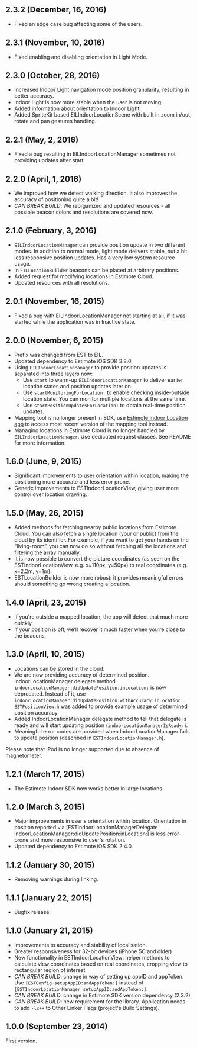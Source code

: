 ## 2.3.2 (December, 16, 2016)
- Fixed an edge case bug affecting some of the users.

## 2.3.1 (November, 10, 2016)
- Fixed enabling and disabling orientation in Light Mode.

## 2.3.0 (October, 28, 2016)
- Increased Indoor Light navigation mode position granularity, resulting in better accuracy.
- Indoor Light is now more stable when the user is not moving.
- Added information about orientation to Indoor Light.
- Added SpriteKit based EILIndoorLocationScene with built in zoom in/out, rotate and pan gestures handling.

## 2.2.1 (May, 2, 2016)
- Fixed a bug resulting in EILIndoorLocationManager sometimes not providing updates after start.

## 2.2.0 (April, 1, 2016)
- We improved how we detect walking direction. It also improves the accuracy of positioning quite a bit!
- _CAN BREAK BUILD_: We reorganized and updated resources - all possible beacon colors and resolutions are covered now.

## 2.1.0 (February, 3, 2016)
- `EILIndoorLocationManager` can provide position update in two different modes. In addition to normal mode, light mode delivers stable, but a bit less responsive position updates. Has a very low system resource usage.
- In `EILLocationBuilder` beacons can be placed at arbitrary positions.
- Added request for modifying locations in Estimote Cloud.
- Updated resources with all resolutions.

## 2.0.1 (November, 16, 2015)
- Fixed a bug with EILIndoorLocationManager not starting at all, if it was started while the application was in Inactive state.

## 2.0.0 (November, 6, 2015)
- Prefix was changed from EST to EIL.
- Updated dependency to Estimote iOS SDK 3.8.0.
- Using `EILIndoorLocationManager` to provide position updates is separated into three layers now:
  - Use `start` to warm-up `EILIndoorLocationManager` to deliver earlier location states and position updates later on.
  - Use `startMonitoringForLocation:` to enable checking inside-outside location state. You can monitor multiple locations at the same time.
  - Use `startPositionUpdatesForLocation:` to obtain real-time position updates. 
- Mapping tool is no longer present in SDK, use [Estimote Indoor Location app](https://itunes.apple.com/us/app/estimote-indoor-location/id963704810?mt=8) to access most recent version of the mapping tool instead.
- Managing locations in Estimote Cloud is no longer handled by `EILIndoorLocationManager`. Use dedicated request classes. See README for more information.

## 1.6.0 (June, 9, 2015)
- Significant improvements to user orientation within location, making the positioning more accurate and less error prone.
- Generic improvements to ESTIndoorLocationView, giving user more control over location drawing.

## 1.5.0 (May, 26, 2015)
- Added methods for fetching nearby public locations from Estimote Cloud. You can also fetch a single location (your or public) from the cloud by its identifier. For example, if you want to get your hands on the “living-room”, you can now do so without fetching all the locations and filtering the array manually.
- It is now possible to convert the picture coordinates (as seen on the ESTIndoorLocationView, e.g. x=110px, y=50px) to real coordinates (e.g. x=2.2m, y=1m).
- ESTLocationBuilder is now more robust: it provides meaningful errors should something go wrong creating a location.

## 1.4.0 (April, 23, 2015)
- If you're outside a mapped location, the app will detect that much more quickly.
- If your position is off, we’ll recover it much faster when you’re close to the beacons.

## 1.3.0 (April, 10, 2015)
 - Locations can be stored in the cloud.
 - We are now providing accuracy of determined position. IndoorLocationManager delegate method `indoorLocationManager:didUpdatePosition:inLocation:` is now deprecated. Instead of it, use `indoorLocationManager:didUpdatePosition:withAccuracy:inLocation:`. `ESTPositionView.h` was added to provide example usage of determined position accuracy.
 - Added IndoorLocationManager delegate method to tell that delegate is ready and will start updating position (`indoorLocationManagerIsReady:`).
 - Meaningful error codes are provided when IndoorLocationManager fails to update position (described in `ESTIndoorLocationManager.h`).

Please note that iPod is no longer supported due to absence of magnetometer.

## 1.2.1 (March 17, 2015)
 - The Estimote Indoor SDK now works better in large locations.

## 1.2.0 (March 3, 2015)

 - Major improvements in user's orientation within location. Orientation in position reported via  [ESTIndoorLocationManagerDelegate indoorLocationManager:didUpdatePosition:inLocation:] is less error-prone and more responsive to user's rotation.
 - Updated dependency to Estimote iOS SDK 2.4.0.

## 1.1.2 (January 30, 2015)

 - Removing warnings during linking.

## 1.1.1 (January 22, 2015)

 - Bugfix release.

## 1.1.0 (January 21, 2015)

 - Improvements to accuracy and stability of localisation.
 - Greater responsiveness for 32-bit devices (iPhone 5C and older)
 - New functionality in ESTIndoorLocationView: helper methods to calculate view coordinates based on real coordinates, cropping view to rectangular region of interest
 - _CAN BREAK BUILD_: change in way of setting up appID and appToken. Use `[ESTConfig setupAppID:andAppToken:]` instead of `[ESTIndoorLocationManager setupAppID:andAppToken:]`. 
 - _CAN BREAK BUILD_: change in Estimote SDK version dependency (2.3.2)
 - _CAN BREAK BUILD_: new requirement for the library. Application needs to add `-lc++` to Other Linker Flags (project's Build Settings).

## 1.0.0 (September 23, 2014)

First version.
